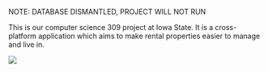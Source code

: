 NOTE: DATABASE DISMANTLED, PROJECT WILL NOT RUN

This is our computer science 309 project at Iowa State. It is a cross-platform application which aims to make rental properties easier to manage and live in.

<img src="https://firebasestorage.googleapis.com/v0/b/laravel-659e1.appspot.com/o/mobileapps.jpg?alt=media&token=d82976fe-af46-49e6-ae7b-c21b88ee0451" />

